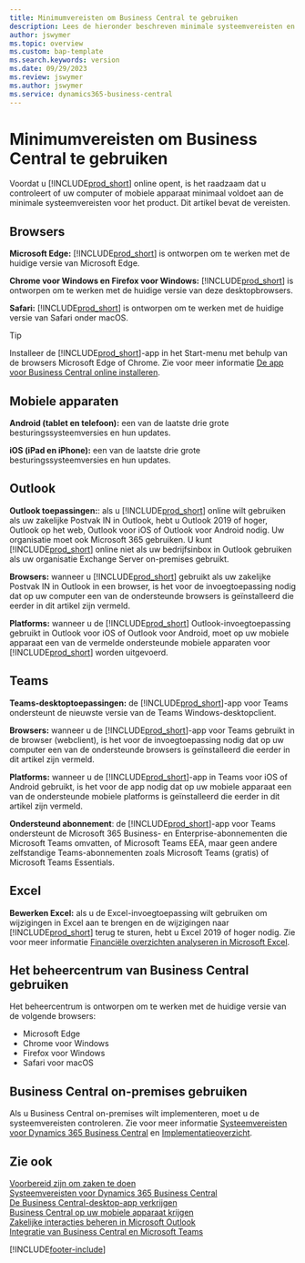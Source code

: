 ```yaml
---
title: Minimumvereisten om Business Central te gebruiken
description: Lees de hieronder beschreven minimale systeemvereisten en versievereisten voor het gebruik van Business Central Online.
author: jswymer
ms.topic: overview
ms.custom: bap-template
ms.search.keywords: version
ms.date: 09/29/2023
ms.review: jswymer
ms.author: jswymer
ms.service: dynamics365-business-central
---
```

# Minimumvereisten om Business Central te gebruiken

Voordat u [!INCLUDE[prod_short](includes/prod_short.md)] online opent, is het raadzaam dat u controleert of uw computer of mobiele apparaat minimaal voldoet aan de minimale systeemvereisten voor het product. Dit artikel bevat de vereisten.  

## Browsers

**Microsoft Edge:** [!INCLUDE[prod_short](includes/prod_short.md)] is ontworpen om te werken met de huidige versie van Microsoft Edge.
  
**Chrome voor Windows en Firefox voor Windows:** [!INCLUDE[prod_short](includes/prod_short.md)] is ontworpen om te werken met de huidige versie van deze desktopbrowsers.
 
**Safari:** [!INCLUDE[prod_short](includes/prod_short.md)] is ontworpen om te werken met de huidige versie van Safari onder macOS.  

> [!TIP]
> Installeer de [!INCLUDE[prod_short](includes/prod_short.md)]-app in het Start-menu met behulp van de browsers Microsoft Edge of Chrome. Zie voor meer informatie [De app voor Business Central online installeren](/dynamics365/business-central/install-desktop-app#install-the-app-for-business-central-online).

## Mobiele apparaten

**Android (tablet en telefoon):** een van de laatste drie grote besturingssysteemversies en hun updates.

**iOS (iPad en iPhone):** een van de laatste drie grote besturingssysteemversies en hun updates.

## Outlook

**Outlook toepassingen:**: als u [!INCLUDE[prod_short](includes/prod_short.md)] online wilt gebruiken als uw zakelijke Postvak IN in Outlook, hebt u Outlook 2019 of hoger, Outlook op het web, Outlook voor iOS of Outlook voor Android nodig. Uw organisatie moet ook Microsoft 365 gebruiken. U kunt [!INCLUDE[prod_short](includes/prod_short.md)] online niet als uw bedrijfsinbox in Outlook gebruiken als uw organisatie Exchange Server on-premises gebruikt. 

**Browsers:** wanneer u [!INCLUDE[prod_short](includes/prod_short.md)] gebruikt als uw zakelijke Postvak IN in Outlook in een browser, is het voor de invoegtoepassing nodig dat op uw computer een van de ondersteunde browsers is geïnstalleerd die eerder in dit artikel zijn vermeld.

**Platforms:** wanneer u de [!INCLUDE[prod_short](includes/prod_short.md)] Outlook-invoegtoepassing gebruikt in Outlook voor iOS of Outlook voor Android, moet op uw mobiele apparaat een van de vermelde ondersteunde mobiele apparaten voor [!INCLUDE[prod_short](includes/prod_short.md)] worden uitgevoerd.  

## Teams

**Teams-desktoptoepassingen:** de [!INCLUDE[prod_short](includes/prod_short.md)]-app voor Teams ondersteunt de nieuwste versie van de Teams Windows-desktopclient. 

**Browsers:** wanneer u de [!INCLUDE[prod_short](includes/prod_short.md)]-app voor Teams gebruikt in de browser (webclient), is het voor de invoegtoepassing nodig dat op uw computer een van de ondersteunde browsers is geïnstalleerd die eerder in dit artikel zijn vermeld. 

**Platforms:** wanneer u de [!INCLUDE[prod_short](includes/prod_short.md)]-app in Teams voor iOS of Android gebruikt, is het voor de app nodig dat op uw mobiele apparaat een van de ondersteunde mobiele platforms is geïnstalleerd die eerder in dit artikel zijn vermeld.

**Ondersteund abonnement**: de [!INCLUDE[prod_short](includes/prod_short.md)]-app voor Teams ondersteunt de Microsoft 365 Business- en Enterprise-abonnementen die Microsoft Teams omvatten, of Microsoft Teams EEA, maar geen andere zelfstandige Teams-abonnementen zoals Microsoft Teams (gratis) of Microsoft Teams Essentials.

## Excel

**Bewerken Excel:** als u de Excel-invoegtoepassing wilt gebruiken om wijzigingen in Excel aan te brengen en de wijzigingen naar [!INCLUDE[prod_short](includes/prod_short.md)] terug te sturen, hebt u Excel 2019 of hoger nodig. Zie voor meer informatie [Financiële overzichten analyseren in Microsoft Excel](finance-analyze-excel.md).  

## <a name="TAC"></a> Het beheercentrum van Business Central gebruiken

Het beheercentrum is ontworpen om te werken met de huidige versie van de volgende browsers:

- Microsoft Edge
- Chrome voor Windows
- Firefox voor Windows
- Safari voor macOS

## Business Central on-premises gebruiken

Als u Business Central on-premises wilt implementeren, moet u de systeemvereisten controleren. Zie voor meer informatie [Systeemvereisten voor Dynamics 365 Business Central](/dynamics365/business-central/dev-itpro/deployment/system-requirements-business-central-v23) en [Implementatieoverzicht](/dynamics365/business-central/dev-itpro/deployment/deployment).  

## Zie ook

[Voorbereid zijn om zaken te doen](ui-get-ready-business.md)  
[Systeemvereisten voor Dynamics 365 Business Central](/dynamics365/business-central/dev-itpro/deployment/system-requirements-business-central-v23)  
[De Business Central-desktop-app verkrijgen](install-desktop-app.md)  
[Business Central op uw mobiele apparaat krijgen](install-mobile-app.md)  
[Zakelijke interacties beheren in Microsoft Outlook](admin-outlook.md)  
[Integratie van Business Central en Microsoft Teams](across-teams-overview.md)  

[!INCLUDE[footer-include](includes/footer-banner.md)]
